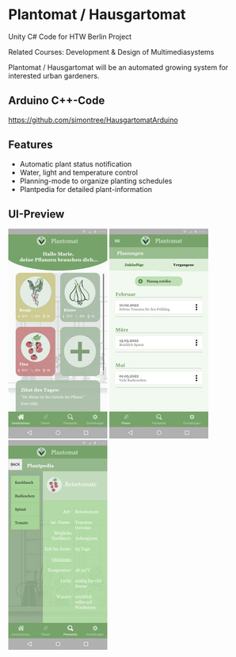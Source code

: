 # Plantomat / Hausgartomat
Unity C# Code for HTW Berlin Project

Related Courses: Development & Design of Multimediasystems

Plantomat / Hausgartomat will be an automated growing system for interested urban gardeners.

## Arduino C++-Code
https://github.com/simontree/HausgartomatArduino

## Features

- Automatic plant status notification
- Water, light and temperature control
- Planning-mode to organize planting schedules
- Plantpedia for detailed plant-information

## UI-Preview

<img src="https://github.com/simontree/Hausgartomat/blob/main/img/1.2-Plants_Dashboard-State-2.png" alt="Dashboard Plantomat" width="200" height="423">
<img src="https://github.com/simontree/Hausgartomat/blob/main/img/5.1-Planung0.png" alt="Plan-Mode Plantomat" width="200" height="423">
<img src="https://github.com/simontree/Hausgartomat/blob/main/img/8.1-Plantpedia_Tomato.png" alt="Plantpedia" width="200" height="423">
